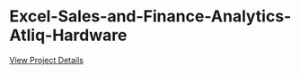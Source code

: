 # Excel-Sales-and-Finance-Analytics-Atliq-Hardware
[View Project Details](Excel-Sales-and-Finance-Analytics-Atliq-Hardware/AtliQ%20Hardware%20Project%20Report.pdf)
